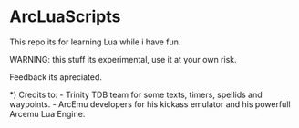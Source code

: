 # ArcLuaScripts
This repo its for learning Lua while i have fun.

WARNING: this stuff its experimental, use it at your own risk.

Feedback its apreciated. 

*) Credits to:
            - Trinity TDB team for some texts, timers, spellids and waypoints.
            - ArcEmu developers for his kickass emulator and his powerfull Arcemu Lua Engine.
